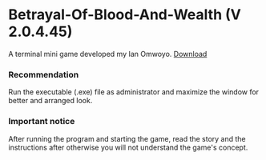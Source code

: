 # Betrayal-Of-Blood-And-Wealth (V 2.0.4.45)
A terminal mini game developed my Ian Omwoyo.
[Download](https://github.com/SilverSwag/Betrayal-Of-Blood-And-Wealth/archive/refs/heads/main.zip)
### Recommendation
Run the executable (.exe) file as administrator and maximize the window for better and arranged look.
### Important notice
After running the program and starting the game, read the story and the instructions after otherwise you will not understand the game's concept.
